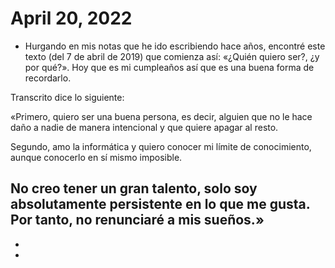 # April 20, 2022

- Hurgando en mis notas que he ido escribiendo hace años, encontré este texto (del 7 de abril de 2019) que comienza así: «¿Quién quiero ser?, ¿y por qué?». Hoy que es mi cumpleaños así que es una buena forma de recordarlo.

Transcrito dice lo siguiente: 

«Primero, quiero ser una buena persona, es decir, alguien que no le hace daño a nadie de manera intencional y que quiere apagar al resto.

Segundo, amo la informática y quiero conocer mi límite de conocimiento, aunque conocerlo en sí mismo imposible.

No creo tener un gran talento, solo soy absolutamente persistente en lo que me gusta. Por tanto, no renunciaré a mis sueños.»
- 
- 
- 
